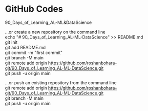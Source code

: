 # GitHub Codes

90_Days_of_Learning_AL-ML&DataScience

…or create a new repository on the command line  
echo "# 90_Days_of_Learning_AL-ML-DataScience" >> README.md  
git init  
git add README.md  
git commit -m "first commit"  
git branch -M main  
git remote add origin https://github.com/roshanbohara-git/90_Days_of_Learning_AL-ML-DataScience.git  
git push -u origin main

…or push an existing repository from the command line  
git remote add origin https://github.com/roshanbohara-git/90_Days_of_Learning_AL-ML-DataScience.git  
git branch -M main  
git push -u origin main
